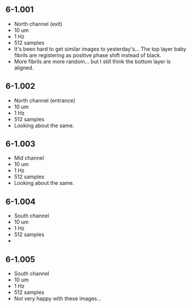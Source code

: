 ## 6-1.001
* North channel (exit)
* 10 um
* 1 Hz
* 512 samples
* It's been hard to get similar images to yesterday's... The top layer baby fibrils are registering as positive phase shift instead of black.
* More fibrils are more random... but I still think the bottom layer is aligned.


## 6-1.002
* North channel (entrance)
* 10 um
* 1 Hz
* 512 samples
* Looking about the same.

## 6-1.003
* Mid channel
* 10 um
* 1 Hz
* 512 samples
* Looking about the same.

## 6-1.004
* South channel
* 10 um
* 1 Hz
* 512 samples
* 

## 6-1.005
* South channel
* 10 um
* 1 Hz
* 512 samples
* Not very happy with these images...
